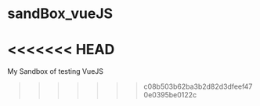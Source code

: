 # sandBox_vueJS
<<<<<<< HEAD
=======
My Sandbox of testing VueJS
>>>>>>> c08b503b62ba3b2d82d3dfeef470e0395be0122c
